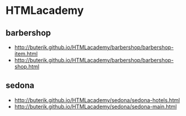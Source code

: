 # HTMLacademy

## barbershop
* http://buterik.github.io/HTMLacademy/barbershop/barbershop-item.html
* http://buterik.github.io/HTMLacademy/barbershop/barbershop-shop.html

## sedona
* http://buterik.github.io/HTMLacademy/sedona/sedona-hotels.html
* http://buterik.github.io/HTMLacademy/sedona/sedona-main.html
